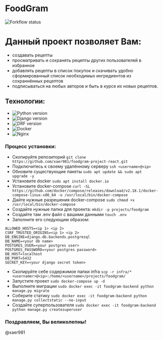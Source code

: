 # FoodGram
![Forkflow status](https://github.com/xaer981/foodgram-project-react/actions/workflows/foodgram_workflow.yml/badge.svg)

# Данный проект позволяет Вам:
- создавать рецепты
- просматривать и сохранять рецепты других пользователей в избранное
- добавлять рецепты в список покупок и скачивать удобно сформированный список необходимых ингредиентов из сохраннённых рецептов
- подписываться на любых авторов и быть в курсе их новых рецептов.

## Технологии:
- ![Python version](https://img.shields.io/pypi/pyversions/django)
- ![Django version](https://img.shields.io/pypi/v/django?label=django)
- ![DRF version](https://img.shields.io/pypi/v/djangorestframework?label=djangorestframework)
- ![Docker](https://img.shields.io/badge/using-Docker-green)
- ![Nginx](https://img.shields.io/badge/using-nginx-green)

### Процесс установки:
- Скопируйте репозиторий ```git clone https://github.com/xaer981/foodgram-project-react.git```
- Подключитесь к своему удалённому серверу ```ssh <username>@<ip>```
- Обновите существующие пакеты ```sudo apt update && sudo apt upgrade -y```
- Установите docker ```sudo apt install docker.io```
- Установите docker-compose ```curl -SL https://github.com/docker/compose/releases/download/v2.18.1/docker-compose-linux-x86_64 -o /usr/local/bin/docker-compose```
- Дайте нужные разрешения docker-compose ```sudo chmod +x /usr/local/bin/docker-compose```
- Создайте нужные папки для проекта: ```mkdir -p projects/foodgram```
- Создайте там .env файл с вашими данными ```touch .env```
- Заполните его следующим образом:
```
ALLOWED_HOSTS=<ip 1> <ip 2>
CSRF_TRUSTED_ORIGINS=<ip 1> <ip 2>
DB_ENGINE=django.db.backends.postgresql
DB_NAME=<your db name>
POSTGRES_USER=<your postgres user>
POSTGRES_PASSWORD=<your postgres password>
DB_HOST=localhost
DB_PORT=5432
SECRET_KEY=<your django secret token>
```
- Скопируйте себе содержимое папки infra ```scp -r infra/* <usernamer>@<ip>:/home/<username>/projects/foodgram/```
- Запустите проект ```sudo docker-compose up -d```
- Выполните миграции ```sudo docker exec -it foodgram-backend python manage.py migrate```
- Соберите статику ```sudo docker exec -it foodgram-backend python manage.py collectstatic --no-input```
- Создайте суперпользователя ```sudo docker exec -it foodgram-backend python manage.py createsuperuser```

### Поздравляем, Вы великолепны!


@xaer981
